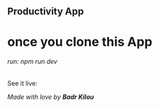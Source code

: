 ## Productivity App

# once you clone this App

###### run: npm run dev

See it live:

[website]: https://taskifyapp1.herokuapp.com

_Made with love by_ **_Badr Kilou_**
